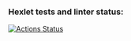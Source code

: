 ### Hexlet tests and linter status:
[![Actions Status](https://github.com/Aleksey-Krylasov/qa-engineer-project-85/actions/workflows/hexlet-check.yml/badge.svg)](https://github.com/Aleksey-Krylasov/qa-engineer-project-85/actions)
